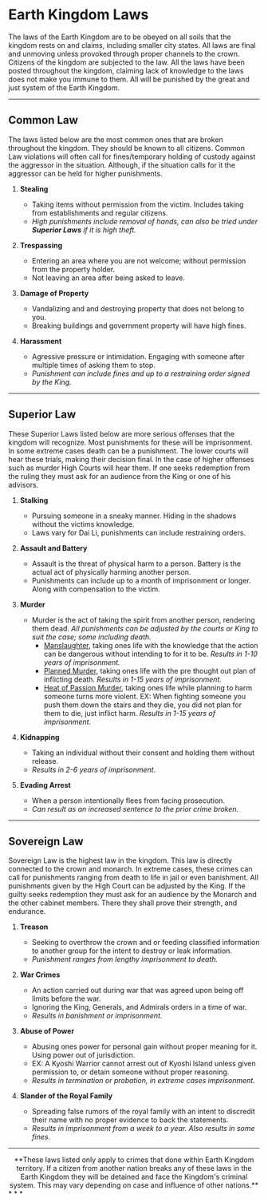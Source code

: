 # Earth Kingdom Laws

The laws of the Earth Kingdom are to be obeyed on all soils that the kingdom rests on and claims, including smaller city states. All laws are final and unmoving unless provoked through proper channels to the crown. Citizens of the kingdom are subjected to the law. All the laws have been posted throughout the kingdom, claiming lack of knowledge to the laws does not make you immune to them. All will be punished by the great and just system of the Earth Kingdom.
* * *

## Common Law

The laws listed below are the most common ones that are broken throughout the kingdom. They should be known to all citizens. Common Law violations will often call for fines/temporary holding of custody against the aggressor in the situation. Although, if the situation calls for it the aggressor can be held for higher punishments.

1. **Stealing**
    - Taking items without permission from the victim. Includes taking from establishments and regular citizens.
    - *High punishments include removal of hands, can also be tried under* ***Superior Laws*** *if it is high theft.*

2. **Trespassing**
    - Entering an area where you are not welcome; without permission from the property holder.
    - Not leaving an area after being asked to leave.

3. **Damage of Property**
    - Vandalizing and and destroying property that does not belong to you.
    - Breaking buildings and government property will have high fines.

4. **Harassment**
    - Agressive pressure or intimidation. Engaging with someone after multiple times of asking them to stop.
    - *Punishment can include fines and up to a restraining order signed by the King.*
* * *

## Superior Law

These Superior Laws listed below are more serious offenses that the kingdom will recognize. Most punishments for these will be imprisonment. In some extreme cases death can be a punishment. The lower courts will hear these trials, making their decision final. In the case of higher offenses such as murder High Courts will hear them. If one seeks redemption from the ruling they must ask for an audience from the King or one of his advisors.

1. **Stalking**
    - Pursuing someone in a sneaky manner. Hiding in the shadows without the victims knowledge.
    - Laws vary for Dai Li, punishments can include restraining orders.

2. **Assault and Battery**
    - Assault is the threat of physical harm to a person. Battery is the actual act of physically harming another person.
    - Punishments can include up to a month of imprisonment or longer. Along with compensation to the victim.

3. **Murder**
    - Murder is the act of taking the spirit from another person, rendering them dead. *All punishments can be adjusted by the courts or King to suit the case; some including death.*
        - <ins>Manslaughter</ins>, taking ones life with the knowledge that the action can be dangerous without intending to for it to be. *Results in 1-10 years of imprisonment.*
        - <ins>Planned Murder</ins>, taking ones life with the pre thought out plan of inflicting death. *Results in 1-15 years of imprisonment.*
        - <ins>Heat of Passion Murder</ins>, taking ones life while planning to harm someone turns more violent. EX: When fighting someone you push them down the stairs and they die, you did not plan for them to die, just inflict harm. *Results in 1-15 years of imprisonment.*

4. **Kidnapping**
    - Taking an individual without their consent and holding them without release.
    - *Results in 2-6 years of imprisonment.*

5. **Evading Arrest**
    - When a person intentionally flees from facing prosecution.
    - *Can result as an increased sentence to the prior crime broken.*
* * *

## Sovereign Law

Sovereign Law is the highest law in the kingdom. This law is directly connected to the crown and monarch. In extreme cases, these crimes can call for punishments ranging from death to life in jail or even banishment. All punishments given by the High Court can be adjusted by the King. If the guilty seeks redemption they must ask for an audience by the Monarch and the other cabinet members. There they shall prove their strength, and endurance.

1. **Treason**
    - Seeking to overthrow the crown and or feeding classified information to another group for the intent to destroy or leak information.
    - *Punishment ranges from lengthy imprisonment to death.*

2. **War Crimes**
    - An action carried out during war that was agreed upon being off limits before the war.
    - Ignoring the King, Generals, and Admirals orders in a time of war.
    - *Results in banishment or imprisonment.*

3. **Abuse of Power**
    - Abusing ones power for personal gain without proper meaning for it. Using power out of jurisdiction.
    - EX: A Kyoshi Warrior cannot arrest out of Kyoshi Island unless given permission to, or detain someone without proper reasoning.
    - *Results in termination or probation, in extreme cases imprisonment.*

4. **Slander of the Royal Family**
    - Spreading false rumors of the royal family with an intent to discredit their name with no proper evidence to back the statements.
    - *Results in imprisonment from a week to a year. Also results in some fines.*
* * *

<center>**These laws listed only apply to crimes that done within Earth Kingdom territory. If a citizen from another nation breaks any of these laws in the Earth Kingdom they will be detained and face the Kingdom's criminal system. This may vary depending on case and influence of other nations.**</center> 
* * *